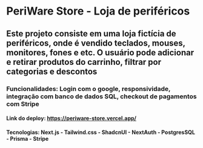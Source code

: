 # PeriWare Store - Loja de periféricos

## Este projeto consiste em uma loja fictícia de periféricos, onde é vendido teclados, mouses, monitores, fones e etc. O usuário pode adicionar e retirar produtos do carrinho, filtrar por categorias e descontos

### Funcionalidades: Login com o google, responsividade, integração com banco de dados SQL, checkout de pagamentos com Stripe

#### Link do deploy: https://periware-store.vercel.app/

#### Tecnologias: Next.js - Tailwind.css - ShadcnUI - NextAuth -  PostgresSQL - Prisma - Stripe
